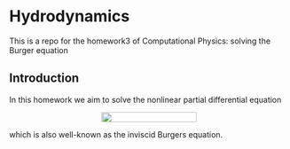 # Hydrodynamics
This is a repo for the homework3 of Computational Physics: solving the Burger equation

## Introduction
In this homework we aim to solve the nonlinear partial differential equation

<p align="center"><img src="/tex/241550eae1167b281300cdfc17f856e9.svg?invert_in_darkmode&sanitize=true" align=middle width=171.48040964999998pt height=18.312383099999998pt/></p>

which is also well-known as the inviscid Burgers equation. 
